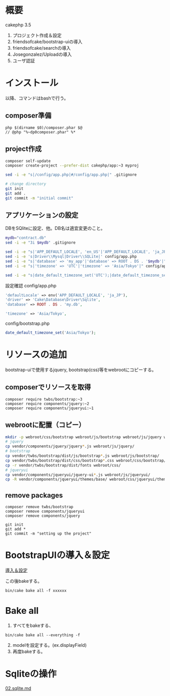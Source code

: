 # 概要 

cakephp 3.5

1. プロジェクト作成＆設定
1. friendsofcake/bootstrap-uiの導入
1. friendsofcake/searchの導入
1. Josegonzalez/Uploadの導入
1. ユーザ認証

# インストール

以降、コマンドはbashで行う。

## composer準備
```
php $(dirname $0)/composer.phar $@
// @php "%~dp0composer.phar" %*
```

## project作成
```bash
composer self-update
composer create-project --prefer-dist cakephp/app:~3 myproj

sed -i -e "s|/config/app.php|#/config/app.php|" .gitignore

# change directory
git init
git add .
git commit -m "initial commit"
```

## アプリケーションの設定

DBをSQliteに設定、他。DB名は適宜変更のこと。

```bash
mydb="contract.db"
sed -i -e "3i $mydb" .gitignore

sed -i -e "s|'APP_DEFAULT_LOCALE', 'en_US'|'APP_DEFAULT_LOCALE', 'ja_JP'|" config/app.php
sed -i -e 's|Driver\\Mysql|Driver\\SQLite|' config/app.php
sed -i -e "s|'database' => 'my_app'|'database' => ROOT . DS . '$mydb'|" config/app.php
sed -i -e "s|'timezone' => 'UTC'|'timezone' => 'Asia/Tokyo'|" config/app.php

sed -i -e "s|date_default_timezone_set('UTC');|date_default_timezone_set('Asia/Tokyo');|" config/bootstrap.php
```

設定確認
config/app.php
```php
'defaultLocale' => env('APP_DEFAULT_LOCALE', 'ja_JP'),
'driver' => 'Cake\Database\Driver\Sqlite',
'database' => ROOT . DS . 'my.db',

'timezone' => 'Asia/Tokyo',
```

config/bootstrap.php
```php
date_default_timezone_set('Asia/Tokyo');
```

# リソースの追加

bootstrap-uiで使用するjquery, bootstrap(css)等をwebrootにコピーする。

## composerでリソースを取得
```
composer require twbs/bootstrap:~3
composer require components/jquery:~2
composer require components/jqueryui:~1
```

## webrootに配置（コピー）
```bash
mkdir -p webroot/css/bootstrap webroot/js/bootstrap webroot/js/jquery webroot/js/jqueryui webroot/css/jqueryui/themes
# jquery
cp vendor/components/jquery/jquery*.js webroot/js/jquery/
# bootstrap
cp vendor/twbs/bootstrap/dist/js/bootstrap*.js webroot/js/bootstrap/
cp vendor/twbs/bootstrap/dist/css/bootstrap*.css webroot/css/bootstrap/
cp -r vendor/twbs/bootstrap/dist/fonts webroot/css/
# jqueryui
cp vendor/components/jqueryui/jquery-ui*.js webroot/js/jqueryui/
cp -R vendor/components/jqueryui/themes/base/ webroot/css/jqueryui/themes

```

## remove packages
```
composer remove twbs/bootstrap
composer remove components/jqueryui
composer remove components/jquery

git init
git add *
git commit -m "setting up the project"
```

# BootstrapUIの導入＆設定

[導入＆設定](doc/01.bootstrap-ui.md)

この後bakeする。
```
bin/cake bake all -f xxxxxx 
```

# Bake all

1. すべてをbakeする、
```
bin/cake bake all --everything -f
```
2. modelを設定する。(ex.displayField)
2. 再度bakeする。

# Sqliteの操作

[02.sqlite.md](document/02.sqlite.md)
